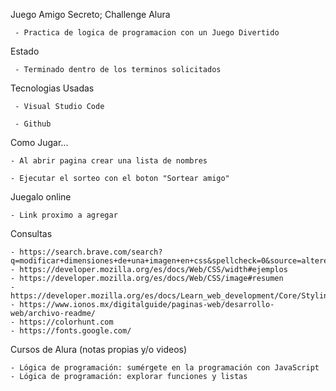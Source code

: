Juego Amigo Secreto; Challenge Alura

     - Practica de logica de programacion con un Juego Divertido

Estado 

     - Terminado dentro de los terminos solicitados 

Tecnologias Usadas
   
     - Visual Studio Code
   
     - Github

Como Jugar...

    - Al abrir pagina crear una lista de nombres

    - Ejecutar el sorteo con el boton "Sortear amigo"

Juegalo online 

    - Link proximo a agregar

Consultas

    - https://search.brave.com/search?q=modificar+dimensiones+de+una+imagen+en+css&spellcheck=0&source=alteredQuery&summary=1&conversation=9347f19511ab3f4950db79
    - https://developer.mozilla.org/es/docs/Web/CSS/width#ejemplos
    - https://developer.mozilla.org/es/docs/Web/CSS/image#resumen
    - https://developer.mozilla.org/es/docs/Learn_web_development/Core/Styling_basics/Sizing#configurar_un_tama%C3%B1o_espec%C3%ADfico
    - https://www.ionos.mx/digitalguide/paginas-web/desarrollo-web/archivo-readme/
    - https://colorhunt.com
    - https://fonts.google.com/

 Cursos de Alura (notas propias y/o videos)
 
    - Lógica de programación: sumérgete en la programación con JavaScript
    - Lógica de programación: explorar funciones y listas
